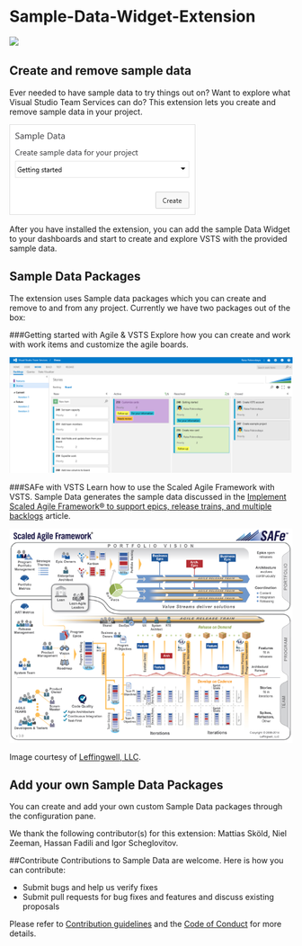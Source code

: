 # Sample-Data-Widget-Extension

![](https://almrangers.visualstudio.com/DefaultCollection/_apis/public/build/definitions/7f3cfb9a-d1cb-4e66-9d36-1af87b906fe9/90/badge)

## Create and remove sample data 

Ever needed to have sample data to try things out on? Want to explore what Visual Studio Team Services can do? This extension lets you create and remove sample data in your project.

![](src/SampleData/img/SampleDataWidget.png)

After you have installed the extension, you can add the sample Data Widget to your dashboards and start to create and explore VSTS with the provided sample data.
 
## Sample Data Packages
The extension uses Sample data packages which you can create and remove to and from any project. 
Currently we have two packages out of the box: 

###Getting started with Agile & VSTS
Explore how you can create and work with work items and customize the agile boards.

![](src/SampleData/img//WIs.png)

###SAFe with VSTS
Learn how to use the Scaled Agile Framework with VSTS. Sample Data generates the sample data discussed in the [Implement Scaled Agile Framework® to support epics, release trains, and multiple backlogs](https://www.visualstudio.com/docs/work/scale/scaled-agile-framework) article.

![](src/SampleData/img//safe-concepts-poster.png)

Image courtesy of [Leffingwell, LLC](http://scaledagileframework.com/).

## Add your own Sample Data Packages ###

You can create and add your own custom Sample Data packages through the configuration pane.

We thank the following contributor(s) for this extension: Mattias Sköld, Niel Zeeman, Hassan Fadili and Igor Scheglovitov.

##Contribute
Contributions to Sample Data are welcome. Here is how you can contribute:  

- Submit bugs and help us verify fixes  
- Submit pull requests for bug fixes and features and discuss existing proposals   

Please refer to [Contribution guidelines](.github/CONTRIBUTING.md) and the [Code of Conduct](.github/COC.md) for more details.
